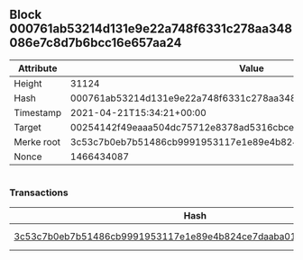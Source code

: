 ## Block 000761ab53214d131e9e22a748f6331c278aa348086e7c8d7b6bcc16e657aa24

Attribute | Value
--- | ---
Height | 31124
Hash | 000761ab53214d131e9e22a748f6331c278aa348086e7c8d7b6bcc16e657aa24
Timestamp | 2021-04-21T15:34:21+00:00
Target | 00254142f49eaaa504dc75712e8378ad5316cbcead634704b3734b6271167cc4
Merke root | 3c53c7b0eb7b51486cb9991953117e1e89e4b824ce7daaba018149992ca957d8
Nonce | 1466434087

```

```

### Transactions

Hash | Amount
--- | ---
[3c53c7b0eb7b51486cb9991953117e1e89e4b824ce7daaba018149992ca957d8](3c53c7b0eb7b51486cb9991953117e1e89e4b824ce7daaba018149992ca957d8.md) | 10.00000000 SKEPTI 
